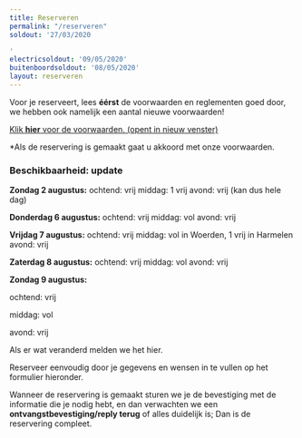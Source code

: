 ```yaml
---
title: Reserveren
permalink: "/reserveren"
soldout: '27/03/2020

'
electricsoldout: '09/05/2020'
buitenboordsoldout: '08/05/2020'
layout: reserveren
---
```


Voor je reserveert, lees **éérst** de voorwaarden en reglementen goed door,   
we hebben ook namelijk een aantal nieuwe voorwaarden!

[Klik **hier** voor de voorwaarden. (opent in nieuw venster)](http://descheepsjongens.nl/voorwaarden)

*Als de reservering is gemaakt gaat u akkoord met onze voorwaarden.

### Beschikbaarheid: update 

**Zondag 2 augustus:**
ochtend: vrij
middag: 1 vrij
avond: vrij
(kan dus hele dag)

**Donderdag 6 augustus:**
ochtend: vrij
middag: vol
avond: vrij

**Vrijdag 7 augustus:**
ochtend: vrij
middag: vol in Woerden, 1 vrij in Harmelen
avond: vrij

**Zaterdag 8 augustus:**
ochtend: vrij
middag: vol
avond: vrij

**Zondag 9 augustus:**

ochtend: vrij 

middag: vol 

avond: vrij

Als er wat veranderd melden we het hier.

Reserveer eenvoudig door je gegevens en wensen in te vullen op het formulier hieronder.

Wanneer de reservering is gemaakt sturen we je de bevestiging met de informatie die je nodig hebt, en dan verwachten we een **ontvangstbevestiging/reply terug** of alles duidelijk is; Dan is de reservering compleet.